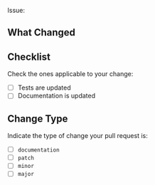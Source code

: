 Issue: 

## What Changed

<!-- Insert a description below -->

## Checklist

Check the ones applicable to your change:

- [ ] Tests are updated
- [ ] Documentation is updated

## Change Type

Indicate the type of change your pull request is:

- [ ] `documentation`
- [ ] `patch`
- [ ] `minor`
- [ ] `major`
